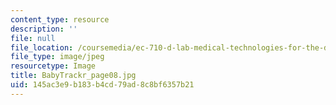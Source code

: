 ```yaml
---
content_type: resource
description: ''
file: null
file_location: /coursemedia/ec-710-d-lab-medical-technologies-for-the-developing-world-spring-2010/145ac3e9b183b4cd79ad8c8bf6357b21_BabyTrackr_page08.jpg
file_type: image/jpeg
resourcetype: Image
title: BabyTrackr_page08.jpg
uid: 145ac3e9-b183-b4cd-79ad-8c8bf6357b21
---
```


